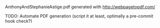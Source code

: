 AnthonyAndStephanieAstige.pdf generated with http://webpagetopdf.com/

TODO: Automate PDF generation (script it at least, optimally a pre-commit hook check?)
